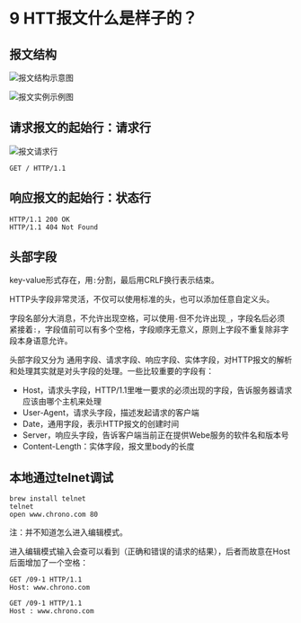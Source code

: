 # 9 HTT报文什么是样子的？

## 报文结构

![报文结构示意图](https://blog-1258030304.cos.ap-guangzhou.myqcloud.com/books/master-http/message-structor.jpeg)

![报文实例示例图](https://blog-1258030304.cos.ap-guangzhou.myqcloud.com/books/master-http/message-sample.jpeg)

## 请求报文的起始行：请求行

![报文请求行](https://blog-1258030304.cos.ap-guangzhou.myqcloud.com/books/master-http/message-overview.jpeg)

```
GET / HTTP/1.1
```

## 响应报文的起始行：状态行 


```
HTTP/1.1 200 OK
HTTP/1.1 404 Not Found
```

## 头部字段

key-value形式存在，用`:`分割，最后用CRLF换行表示结束。

HTTP头字段非常灵活，不仅可以使用标准的头，也可以添加任意自定义头。

字段名部分大消息，不允许出现空格，可以使用`-`但不允许出现`_`，字段名后必须紧接着`:`，字段值前可以有多个空格，字段顺序无意义，原则上字段不重复除非字段本身语意允许。


头部字段又分为 通用字段、请求字段、响应字段、实体字段，对HTTP报文的解析和处理其实就是对头字段的处理。一些比较重要的字段有：

- Host，请求头字段，HTTP/1.1里唯一要求的必须出现的字段，告诉服务器请求应该由哪个主机来处理
- User-Agent，请求头字段，描述发起请求的客户端
- Date，通用字段，表示HTTP报文的创建时间
- Server，响应头字段，告诉客户端当前正在提供Webe服务的软件名和版本号
- Content-Length：实体字段，报文里body的长度

## 本地通过telnet调试

```
brew install telnet
telnet
open www.chrono.com 80
```

注：并不知道怎么进入编辑模式。

进入编辑模式输入会查可以看到（正确和错误的请求的结果），后者而故意在Host后面增加了一个空格：

```
GET /09-1 HTTP/1.1
Host: www.chrono.com
```

```
GET /09-1 HTTP/1.1
Host : www.chrono.com
```

